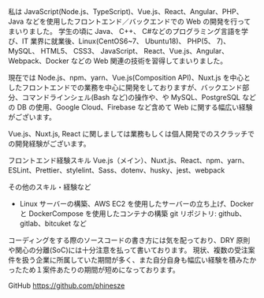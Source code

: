 私は JavaScript(Node.js、TypeScript)、Vue.js、React、Angular、PHP、Java などを使用したフロントエンド／バックエンドでの Web の開発を行ってまいりました。
学生の頃に Java、 C++、 C#などのプログラミング言語を学び、IT 業界に就業後、Linux(CentOS6~7、 Ubuntu18)、 PHP(5、 7)、 MySQL、 HTML5、 CSS3、 JavaScript、 React、Vue.js、Angular、Webpack、Docker などの Web 関連の技術を習得してまいりました。

現在では Node.js、npm、yarn、Vue.js(Composition API)、Nuxt.js を中心としたフロントエンドでの業務を中心に開発をしておりますが、バックエンド部分、コマンドラインシェル(Bash など)の操作や、や MySQL、PostgreSQL などの DB の使用、Google Cloud、Firebase など含めて Web に関する幅広い経験がございます。

Vue.js、Nuxt.js, React に関しましては業務もしくは個人開発でのスクラッチでの開発経験がございます。

フロントエンド経験スキル
Vue.js（メイン）、Nuxt.js、React、npm、yarn、ESLint、Prettier、stylelint、Sass、dotenv、husky、jest、webpack

その他のスキル・経験など

- Linux サーバーの構築、AWS EC2 を使用したサーバーの立ち上げ、Docker と DockerCompose を使用したコンテナの構築
  git リポジトリ: github、gitlab、bitcuket など

コーディングをする際のソースコードの書き方には気を配っており、DRY 原則や関心の分離(SoC)には十分注意を払って書いております。
現状、複数の受注案件を扱う企業に所属していた期間が多く、また自分自身も幅広い経験を積みたかったため１案件あたりの期間が短めになっております。

GitHub
https://github.com/phinesze
